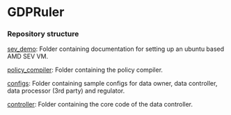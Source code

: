 # GDPRuler

### Repository structure
[sev_demo](./sev_demo): Folder containing documentation for setting up an ubuntu based AMD SEV VM.

[policy_compiler](./policy_compiler): Folder containing the policy compiler.

[configs](./configs): Folder containing sample configs for data owner, data controller, data processor (3rd party) and regulator.

[controller](./controller): Folder containing the core code of the data controller.
